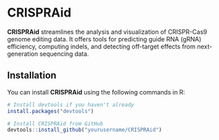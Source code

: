 # CRISPRAid
**CRISPRAid** streamlines the analysis and visualization of CRISPR-Cas9 genome editing data. It offers tools for predicting guide RNA (gRNA) efficiency, computing indels, and detecting off-target effects from next-generation sequencing data.

## Installation
You can install **CRISPRAid** using the following commands in R:

```R
# Install devtools if you haven't already
install.packages("devtools")

# Install CRISPRAid from GitHub
devtools::install_github("yourusername/CRISPRAid")
